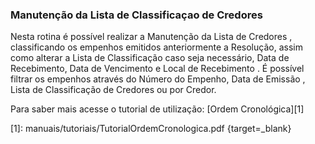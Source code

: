 ### **Manutenção da Lista de Classificaçao de Credores**

Nesta rotina é possível realizar a Manutenção da Lista de Credores , classificando os empenhos emitidos anteriormente a Resolução, assim como alterar a Lista de Classificação caso seja necessário, Data de Recebimento, Data de Vencimento e Local de Recebimento . É possível filtrar os empenhos através do Número do Empenho, Data de Emissão , Lista de Classificação de Credores ou por Credor.

Para saber mais acesse o tutorial de utilização: [Ordem Cronológica][1]


  [1]: manuais/tutoriais/TutorialOrdemCronologica.pdf {target=_blank}

